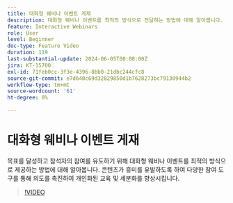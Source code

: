 ```yaml
---
title: 대화형 웨비나 이벤트 게재
description: 대화형 웨비나 이벤트를 최적의 방식으로 전달하는 방법에 대해 알아봅니다.
feature: Interactive Webinars
role: User
level: Beginner
doc-type: Feature Video
duration: 119
last-substantial-update: 2024-06-05T00:00:00Z
jira: KT-15700
exl-id: 71feb0cc-3f3e-4396-8bb0-21dbc244cfc8
source-git-commit: e7d640c69d32829850d1b7628273bc79130944b2
workflow-type: tm+mt
source-wordcount: '61'
ht-degree: 0%

---
```


# 대화형 웨비나 이벤트 게재

목표를 달성하고 참석자의 참여를 유도하기 위해 대화형 웨비나 이벤트를 최적의 방식으로 제공하는 방법에 대해 알아봅니다. 콘텐츠가 흥미를 유발하도록 하여 다양한 참여 도구를 통해 의도를 촉진하여 개인화된 교육 및 세분화를 향상시킵니다.

>[!VIDEO](https://video.tv.adobe.com/v/3440044/?learn=on&captions=kor)
